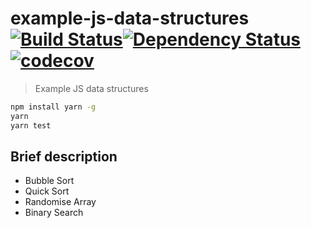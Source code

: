 # example-js-data-structures [![Build Status](https://travis-ci.org/globalroo/example-js-data-structures.svg?branch=master)](https://travis-ci.org/globalroo/example-js-data-structures)[![Dependency Status](https://dependencyci.com/github/globalroo/example-js-data-structures/badge)](https://dependencyci.com/github/globalroo/example-js-data-structures)[![codecov](https://codecov.io/gh/globalroo/example-js-data-structures/branch/master/graph/badge.svg)](https://codecov.io/gh/globalroo/example-js-data-structures)

> Example JS data structures

```sh
npm install yarn -g
yarn
yarn test
```
## Brief description

- Bubble Sort
- Quick Sort
- Randomise Array
- Binary Search

